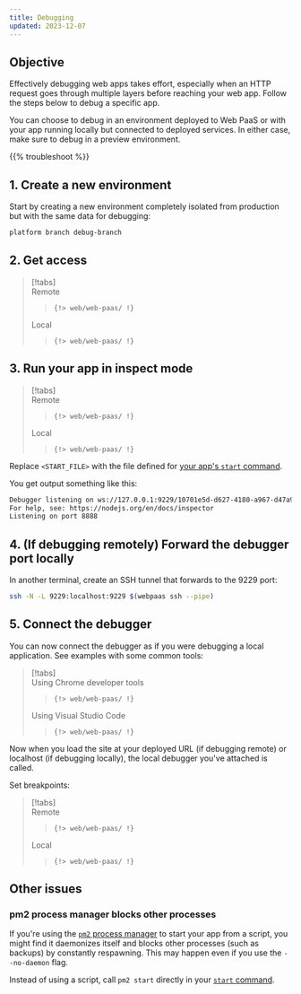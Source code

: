 ```yaml
---
title: Debugging
updated: 2023-12-07
---
```



## Objective  

Effectively debugging web apps takes effort,
especially when an HTTP request goes through multiple layers before reaching your web app.
Follow the steps below to debug a specific app.

You can choose to debug in an environment deployed to Web PaaS
or with your app running locally but connected to deployed services.
In either case, make sure to debug in a preview environment.

{{% troubleshoot %}}

## 1. Create a new environment

Start by creating a new environment completely isolated from production but with the same data for debugging:

```bash
platform branch debug-branch
```

## 2. Get access

> [!tabs]      
> Remote     
>> ```      
>> {!> web/web-paas/ !}  
>> ```     
> Local     
>> ```      
>> {!> web/web-paas/ !}  
>> ```     


## 3. Run your app in inspect mode

> [!tabs]      
> Remote     
>> ```      
>> {!> web/web-paas/ !}  
>> ```     
> Local     
>> ```      
>> {!> web/web-paas/ !}  
>> ```     


Replace `<START_FILE>` with the file defined for [your app's `start` command](./_index.md#4-start-your-app).

You get output something like this:

```bash
Debugger listening on ws://127.0.0.1:9229/10701e5d-d627-4180-a967-d47a924c93c0
For help, see: https://nodejs.org/en/docs/inspector
Listening on port 8888
```

## 4. (If debugging remotely) Forward the debugger port locally

In another terminal, create an SSH tunnel that forwards to the 9229 port:

```bash
ssh -N -L 9229:localhost:9229 $(webpaas ssh --pipe)
```

## 5. Connect the debugger

You can now connect the debugger as if you were debugging a local application.
See examples with some common tools:

> [!tabs]      
> Using Chrome developer tools     
>> ```      
>> {!> web/web-paas/ !}  
>> ```     
> Using Visual Studio Code     
>> ```      
>> {!> web/web-paas/ !}  
>> ```     

Now when you load the site at your deployed URL (if debugging remote) or localhost (if debugging locally),
the local debugger you've attached is called.

Set breakpoints:

> [!tabs]      
> Remote     
>> ```      
>> {!> web/web-paas/ !}  
>> ```     
> Local     
>> ```      
>> {!> web/web-paas/ !}  
>> ```     


## Other issues

### pm2 process manager blocks other processes

If you're using the [`pm2` process manager](https://github.com/unitech/pm2) to start your app from a script,
you might find it daemonizes itself and blocks other processes (such as backups) by constantly respawning.
This may happen even if you use the `--no-daemon` flag.

Instead of using a script, call `pm2 start` directly in your [`start` command](./_index.md#4-start-your-app).
